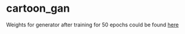 # cartoon_gan


Weights for generator after training for 50 epochs could be found [here](https://owncloud.iitd.ac.in/nextcloud/index.php/s/kJ3dp8qMYS7rH63)
